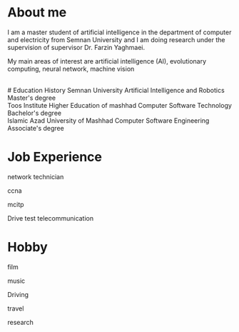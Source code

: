 # About me
I am a master student of artificial intelligence in the department of computer and electricity from Semnan University and I am doing research under the supervision of supervisor Dr. Farzin Yaghmaei.

My main areas of interest are artificial intelligence (AI), evolutionary computing, neural network, machine vision

<br/>
# Education History
Semnan University
Artificial Intelligence and Robotics
Master's degree
<br/>
Toos Institute Higher Education of mashhad
Computer Software Technology
Bachelor's degree
<br/>
Islamic Azad University of Mashhad
Computer Software Engineering
Associate's degree
<br/>

# Job Experience
network technician

ccna

mcitp

Drive test telecommunication

# Hobby
film

music

Driving

travel

research
